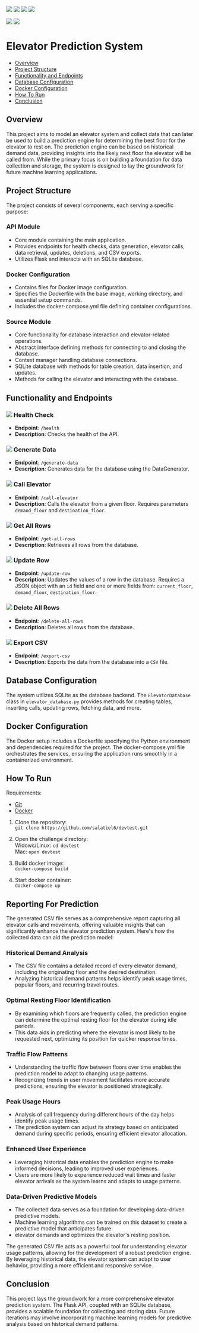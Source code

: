 ![](https://img.shields.io/badge/python-v3.11-blue)
![](https://img.shields.io/badge/Flask-v3.0.1-pink)
![](https://img.shields.io/badge/Docker-v24.0.5-orange)
![](https://img.shields.io/badge/flake8--black-v0.3.6-purple)

![](https://img.shields.io/badge/pytest-v8.0.0-black)
![](https://img.shields.io/badge/coverage-97%25-brightgreen)

# Elevator Prediction System

- [Overview](#overview)
- [Project Structure](#project-structure)
- [Functionality and Endpoints](#functionality-and-endpoints)
- [Database Configuration](#database-configuration)
- [Docker Configuration](#docker-configuration)
- [How To Run](#how-to-run)
- [Conclusion](#conclusion)

## Overview
This project aims to model an elevator system and collect data that can later be used to build a prediction engine for
determining the best floor for the elevator to rest on. The prediction engine can be based on historical demand data,
providing insights into the likely next floor the elevator will be called from. While the primary focus is on building a
foundation for data collection and storage, the system is designed to lay the groundwork for future machine 
learning applications.

## Project Structure
The project consists of several components, each serving a specific purpose:

### API Module
* Core module containing the main application.
* Provides endpoints for health checks, data generation, elevator calls, data retrieval, updates, deletions, and CSV 
exports.
* Utilizes Flask and interacts with an SQLite database.

### Docker Configuration
* Contains files for Docker image configuration.
* Specifies the Dockerfile with the base image, working directory, and essential setup commands.
* Includes the docker-compose.yml file defining container configurations.

### Source Module
* Core functionality for database interaction and elevator-related operations.
* Abstract interface defining methods for connecting to and closing the database.
* Context manager handling database connections.
* SQLite database with methods for table creation, data insertion, and updates.
* Methods for calling the elevator and interacting with the database.

## Functionality and Endpoints
### ![](https://img.shields.io/badge/GET-blue) Health Check
* **Endpoint**: `/health`
* **Description**: Checks the health of the API.

### ![](https://img.shields.io/badge/GET-blue) Generate Data
* **Endpoint**: `/generate-data`
* **Description**: Generates data for the database using the DataGenerator.

### ![](https://img.shields.io/badge/POST-green) Call Elevator
* **Endpoint**: `/call-elevator`
* **Description**: Calls the elevator from a given floor. Requires parameters `demand_floor` and `destination_floor`.

### ![](https://img.shields.io/badge/GET-blue) Get All Rows
* **Endpoint**: `/get-all-rows`
* **Description**: Retrieves all rows from the database.

###  ![](https://img.shields.io/badge/PUT-yellow) Update Row
* **Endpoint**: `/update-row`
* **Description**: Updates the values of a row in the database. Requires a JSON object with an `id` field and one or 
more fields from: `current_floor`, `demand_floor`, `destination_floor`.

### ![](https://img.shields.io/badge/DELETE-red) Delete All Rows
* **Endpoint**: `/delete-all-rows`
* **Description**: Deletes all rows from the database.

### ![](https://img.shields.io/badge/GET-blue) Export CSV
* **Endpoint**: `/export-csv`
* **Description**: Exports the data from the database into a `CSV` file.

## Database Configuration
The system utilizes SQLite as the database backend. The `ElevatorDatabase` class in `elevator_database.py` provides 
methods for creating tables, inserting calls, updating rows, fetching data, and more.

## Docker Configuration
The Docker setup includes a Dockerfile specifying the Python environment and dependencies required for the project.
The docker-compose.yml file orchestrates the services, ensuring the application runs smoothly in a containerized environment.

## How To Run
Requirements:
* [Git](https://git-scm.com/downloads)
* [Docker](https://www.docker.com/)

1. Clone the repository:  
`git clone https://github.com/salatiel6/devtest.git`


2. Open the challenge directory:  
Widows/Linux: `cd devtest`  
Mac: `open devtest`


3. Build docker image:  
`docker-compose build`


4. Start docker container:  
`docker-compose up`

## Reporting For Prediction
The generated CSV file serves as a comprehensive report capturing all elevator calls and movements, offering valuable
insights that can significantly enhance the elevator prediction system. Here's how the collected data can aid the
prediction model:

### Historical Demand Analysis
* The CSV file contains a detailed record of every elevator demand, including the originating floor and the desired
destination.
* Analyzing historical demand patterns helps identify peak usage times, popular floors, and recurring travel routes.

### Optimal Resting Floor Identification
* By examining which floors are frequently called, the prediction engine can determine the optimal resting floor for
the elevator during idle periods.
* This data aids in predicting where the elevator is most likely to be requested next, optimizing its position for
quicker response times.

### Traffic Flow Patterns
* Understanding the traffic flow between floors over time enables the prediction model to adapt to changing usage
patterns.
* Recognizing trends in user movement facilitates more accurate predictions, ensuring the elevator is positioned
strategically.

### Peak Usage Hours
* Analysis of call frequency during different hours of the day helps identify peak usage times.
* The prediction system can adjust its strategy based on anticipated demand during specific periods, ensuring
efficient elevator allocation.


### Enhanced User Experience
* Leveraging historical data enables the prediction engine to make informed decisions, leading to improved user
experiences.
* Users are more likely to experience reduced wait times and faster elevator arrivals as the system learns and adapts
to usage patterns.

### Data-Driven Predictive Models
* The collected data serves as a foundation for developing data-driven predictive models.
* Machine learning algorithms can be trained on this dataset to create a predictive model that anticipates future
* elevator demands and optimizes the elevator's resting position.

The generated CSV file acts as a powerful tool for understanding elevator usage patterns, allowing for the development
of a robust prediction engine. By leveraging historical data, the elevator system can adapt to user behavior,
providing a more efficient and responsive service.


## Conclusion
This project lays the groundwork for a more comprehensive elevator prediction system. The Flask API, coupled with an 
SQLite database, provides a scalable foundation for collecting and storing data. Future iterations may involve 
incorporating machine learning models for predictive analysis based on historical demand patterns.
